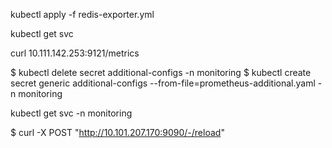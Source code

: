 kubectl apply -f redis-exporter.yml

kubectl get svc

curl 10.111.142.253:9121/metrics

$ kubectl delete secret additional-configs -n monitoring
$ kubectl create secret generic additional-configs --from-file=prometheus-additional.yaml -n monitoring

kubectl get svc -n monitoring

$ curl -X POST "http://10.101.207.170:9090/-/reload"
